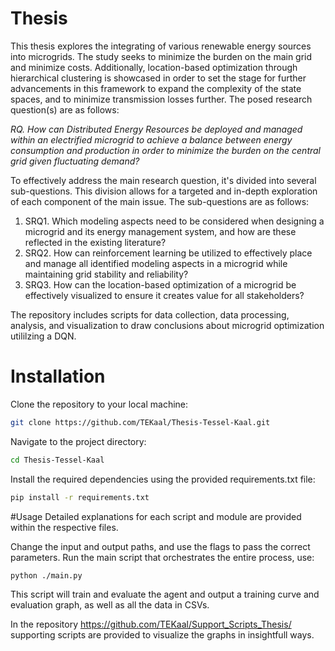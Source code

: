 # Thesis

This thesis explores the integrating of various renewable energy sources into microgrids. The study seeks to minimize the burden on the main grid and minimize costs. Additionally, location-based optimization through hierarchical clustering is showcased in order to set the stage for further advancements in this framework to expand the complexity of the state spaces, and to minimize transmission losses further. The posed research question(s) are as follows: 

*RQ. How can Distributed Energy Resources be deployed and managed within an electrified microgrid to achieve a balance between energy consumption and production in order to minimize the burden on the central grid given fluctuating demand?*

To effectively address the main research question, it's divided into several sub-questions. This division allows for a targeted and in-depth exploration of each component of the main issue. The sub-questions are as follows:
1. SRQ1. Which modeling aspects need to be considered when designing a microgrid and its energy management system, and how are these reflected in the existing literature?
2. SRQ2. How can reinforcement learning be utilized to effectively place and manage all identified modeling aspects in a microgrid while maintaining grid stability and reliability?
3. SRQ3. How can the location-based optimization of a microgrid be effectively visualized to ensure it creates value for all stakeholders?



The repository includes scripts for data collection, data processing, analysis, and visualization to draw conclusions about microgrid optimization utililzing a DQN. 

# Installation
Clone the repository to your local machine:
```bash
git clone https://github.com/TEKaal/Thesis-Tessel-Kaal.git
```

Navigate to the project directory:
```bash
cd Thesis-Tessel-Kaal
```

Install the required dependencies using the provided requirements.txt file:
```bash
pip install -r requirements.txt
```

#Usage
Detailed explanations for each script and module are provided within the respective files. 

Change the input and output paths, and use the flags to pass the correct parameters. Run the main script that orchestrates the entire process, use:
```bash
python ./main.py
```

This script will train and evaluate the agent and output a training curve and evaluation graph, as well as all the data in CSVs. 

In the repository https://github.com/TEKaal/Support_Scripts_Thesis/ supporting scripts are provided to visualize the graphs in insightfull ways. 
